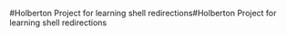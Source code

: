 #Holberton Project for learning shell redirections#Holberton Project for learning shell redirections
